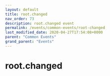```yaml
---
layout: default
title: root.changed 
nav_order: 73
description: root.changed event
permalink: /events/common-events/root-changed
last_modified_date: 2020-04-27T17:54:08+0000
parent: "Common Events"
grand_parent: "Events"
---
```


# root.changed
